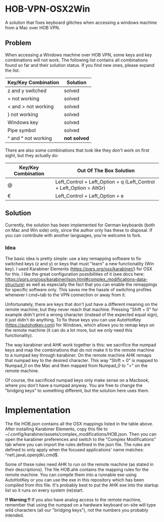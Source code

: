# HOB-VPN-OSX2Win
A solution that fixes keyboard glitches when accessing a windows machine from a Mac over HOB VPN.

## Problem

When accessing a Windows machine over HOB VPN, some keys and key combinations will not work. The following list contains all combinations found so far and their solution status. If you find new ones, please expand the list.

|Key/Key Combination|Solution|
|---|---|
|z and y switched|solved|
|= not working|solved|
|< and > not working|solved|
|} not working|solved|
|Windows key|solved|
|Pipe symbol|solved|
|^ and ° not working|**not solved**|

There are also some combinations that look like they don't work on first sight, but they actually do:

|Key/Key Combination|Out Of The Box Solution|
|---|---|
|@|Left_Control + Left_Option + q (Left_Control + Left_Option = AltGr)|
|€|Left_Control + Left_Option + e|

## Solution

Currently, the solution has been implemented for German keyboards (both on Mac and Win side) only, since the author only has these to disposal. If you can contribute with another languages, you're welcome to fork.

### Idea

The basic idea is pretty simple: use a key remapping software to fix switched keys (z and y) or keys that must "learn" a new functionality (Win key). I used Karabiner Elements (https://pqrs.org/osx/karabiner/) for OSX for this. I like the great configuration possibilities of it (see docs here: https://pqrs.org/osx/karabiner/json.html#complex_modifications-data-structure) as well as especially the fact that you can enable the remappings for specific software only. This saves me the hassle of switching profiles whenever I cmd+tab to the VPN connection or away from it.

Unfortunately, there are keys that don't just have a different meaning on the remote machine, but they never reach that machine. Pressing "Shift + 0" for example didn't print a wrong character (instead of the expected equal sign), it just didn't do anything. To fix these keys you can use AutoHotKey (https://autohotkey.com) for Windows, which allows you to remap keys on the remote machine (it can do a lot more, but we only need this functionality).

The way karabiner and AHK work together is this: we sacrifice the numpad keys and map the combinations that do not make it to the remote machine to a numpad key through karabiner. On the remote machine AHK remaps that numpad key to the desired character. This way "Shift + 0" is mapped to Numpad_0 on the Mac and then mapped from Numpad_0 to "=" on the remote machine.

Of course, the sacrificed numpad keys only make sense on a Macbook, where you don't have a numpad anyway. You are free to change the "bridging keys" to something different, but the solution here uses them.

# Implementation

The file HOB.json contains all the OSX mappings listed in the table above. After installing Karabiner Elements, copy this file to ~/.config/karabiner/assets/complex_modifications/HOB.json. Then you can open the karabiner preferences and switch to the "Complex Modifications" tab where you can import the rules defined in the json file. The rules are defined to only apply when the focused applications' name matches: ^net\\.java\\.openjdk\\.cmd$.

Some of these rules need AHK to run on the remote machine (as stated in their descriptions). The file HOB.ahk contains the mapping rules for the remote machine. You can compile them into a runnable exe using AutoHotKey or you can use the exe in this repository which has been compiled from this file. It's probably best to put the AHK exe into the startup list so it runs on every system (re)start.

**!! Warning !!**
If you also have analog access to the remote machine, remember that using the numpad on a hardware keyboard on-site will type wild characters (all our "bridging keys"), not the numbers you probably intended.
